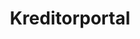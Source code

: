 ---
title: Kreditorportal    
description:
  Utvikling av et sted hvor kunder av inkassobyråer kan logge på for å se hvilke saker, fakturaer og avtaler som er sendt inn.
categories:
  - development
  - ux
  - technology-management
  - product-development
technologies:
- test
customer: Flexi Soft
dateFrom: 2023-01-01
dateTo: 
---